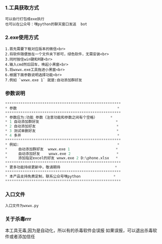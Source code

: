### 1.工具获取方式
    可以自行打包成exe执行
    也可以在公众号：嘿python的聊天窗口发送  bot 

### 2.exe使用方式

    1.首先需要下载对应版本的微信<br>
    2.将软件随便放在一个文件夹下即可，绿色软件，无需安装<br>
    3.同时按住win键和R键<br>
    4.输入cmd然后回车，唤起小黑窗<br>
    5.将wxwx.exe工具拖进小黑窗<br>
    6.根据下面参数说明选择功能<br>
    7.例如 `wxwx.exe 1` 就是:自动添加群好友

### 参数说明

```python
*****************************************************
* 参数                                              *
*****************************************************
* 参数应为:功能 参数（注意功能和参数之间有个空格）      *
* 1 自动添加群好友                                   *
* 2 自动添加好友                                     *
* 3 测试单删好友                                     *
* 4 多开                                            *
*****************************************************
* 例如:                                             *
*     自动添加群好友  wxwx.exe 1                     *
*     自动添加好友    wxwx.exe 2                     *
*     添加指定excel的好友 wxwx.exe 2 D:\phone.xlsx   *
*****************************************************
* 更多功能持续更新中，敬请期待                         *
*****************************************************
* 本产品支持免费定制，联系公众号嘿python               *
*****************************************************
```
### 入口文件
```commandline
入口文件为wxwx.py
```
### 关于杀毒rrr

本工具无毒,因为是自动化，所以有的杀毒软件会误报
如果误报，可以退出杀毒软件或者添加信任
